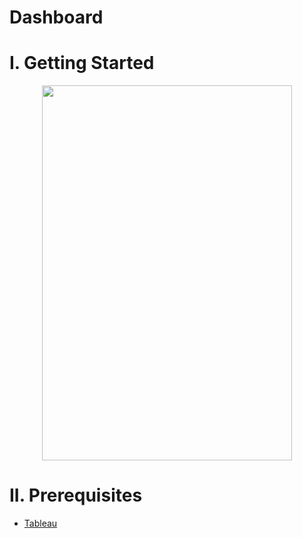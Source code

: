 # Dashboard

# I. Getting Started 

<p align="center">
  <img width="400" height="600" src="https://user-images.githubusercontent.com/47783115/155863130-7b40ea65-d9a4-43c6-b770-3e7c043f96ee.png">
</p>

# II. Prerequisites

* [Tableau](https://public.tableau.com/en-us/s/)
